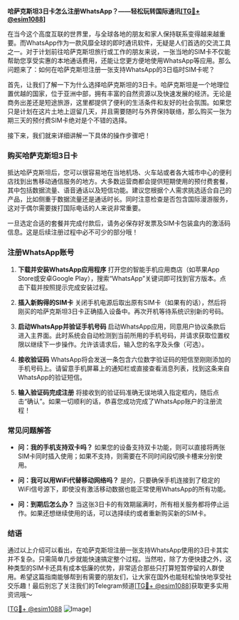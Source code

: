 **哈萨克斯坦3日卡怎么注册WhatsApp？——轻松玩转国际通讯[[TG💪+ @esim1088](https://t.me/s/esim1088)]**

在当今这个高度互联的世界里，与全球各地的朋友和家人保持联系变得越来越重要。而WhatsApp作为一款风靡全球的即时通讯软件，无疑是人们首选的交流工具之一。对于计划前往哈萨克斯坦旅行或工作的朋友来说，一张当地的SIM卡不仅能帮助您享受实惠的本地通话费用，还能让您更方便地使用WhatsApp等应用。那么问题来了：如何在哈萨克斯坦注册一张支持WhatsApp的3日临时SIM卡呢？

首先，让我们了解一下为什么选择哈萨克斯坦的3日卡。哈萨克斯坦是一个地理位置优越的国家，位于亚洲中部，拥有丰富的自然资源以及快速发展的经济。无论是商务出差还是短途旅游，这里都提供了便利的生活条件和友好的社会氛围。如果您只是计划在这片土地上逗留几天，并且需要随时与外界保持联络，那么购买一张为期三天的预付费SIM卡绝对是个不错的选择。

接下来，我们就来详细讲解一下具体的操作步骤吧！

### 购买哈萨克斯坦3日卡

抵达哈萨克斯坦后，您可以很容易地在当地机场、火车站或者各大城市中心的便利店找到出售移动通信服务的地方。大多数运营商都会提供短期使用的预付费套餐，其中包括数据流量、语音通话以及短信功能。建议您根据个人需求挑选适合自己的产品，比如侧重于数据流量还是通话时长。同时注意检查是否包含国际漫游服务，这对于偶尔需要拨打国际电话的人来说非常重要。

一旦选定合适的套餐并完成付款后，请务必保存好发票及SIM卡包装盒内的激活码信息。这是后续注册过程中必不可少的部分哦！

### 注册WhatsApp账号

1. **下载并安装WhatsApp应用程序**
   打开您的智能手机应用商店（如苹果App Store或安卓Google Play），搜索“WhatsApp”关键词即可找到官方版本。点击下载并按照提示完成安装过程。

2. **插入新购得的SIM卡**
   关闭手机电源后取出原有SIM卡（如果有的话），然后将刚买的哈萨克斯坦3日卡正确插入设备中。再次开机等待系统识别新的号码。

3. **启动WhatsApp并验证手机号码**
   启动WhatsApp应用，同意用户协议条款后进入主界面。此时系统会自动检测到当前所用的手机号码，并请求获取位置权限以继续下一步操作。允许该请求后，输入您的名字及头像（可选）。

4. **接收验证码**
   WhatsApp将会发送一条包含六位数字验证码的短信至刚刚添加的手机号码上。请留意手机屏幕上的通知栏或直接查看消息列表，找到这条来自WhatsApp的验证短信。

5. **输入验证码完成注册**
   将接收到的验证码准确无误地填入指定框内，随后点击“确认”。如果一切顺利的话，恭喜您成功完成了WhatsApp账户的注册流程！

### 常见问题解答

- **问：我的手机支持双卡吗？**
  如果您的设备支持双卡功能，则可以直接将两张SIM卡同时插入使用；如果不支持，则需要在不同时间段切换卡槽来分别使用。

- **问：我可以用WiFi代替移动网络吗？**
  是的，只要确保手机连接到了稳定的WiFi信号源下，即使没有激活移动数据也能正常使用WhatsApp的所有功能。

- **问：到期后怎么办？**
  当这张3日卡的有效期届满时，所有相关服务都将停止运作。如果还想继续使用的话，可以选择续约或者重新购买新的SIM卡。

### 结语

通过以上介绍可以看出，在哈萨克斯坦注册一张支持WhatsApp使用的3日卡其实并不复杂。只需简单几步就能快速搞定整个过程。当然啦，除了方便快捷之外，这种类型的SIM卡还具有成本低廉的优势，非常适合那些只打算短暂停留的人群使用。希望这篇指南能够帮到有需要的朋友们，让大家在国外也能轻松愉快地享受社交乐趣！最后别忘了关注我们的Telegram频道[[TG💪+ @esim1088](https://t.me/s/esim1088)]获取更多实用资讯哦～

[[TG💪+ @esim1088](https://t.me/s/esim1088) ![Image](https://i.postimg.cc/4NQfJmqS/Snipaste-2025-05-13-00-14-12.png)]